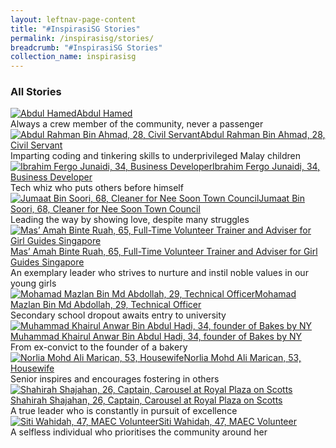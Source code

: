 ```yaml
---
layout: leftnav-page-content
title: "#InspirasiSG Stories"
permalink: /inspirasisg/stories/
breadcrumb: "#InspirasiSG Stories"
collection_name: inspirasisg
---
```

### **All Stories**
<div class="focus-list row is-multiline">
  <div class="focus col is-one-third-desktop is-one-third-tablet">
  <a href="/inspirasisg/stories/abdul-hamed/" class="project-link no-pdf-icon">
    <img src="/images/inspirasisg/abdul-hamed.jpg" alt="Abdul Hamed">Abdul Hamed
  </a>
    <br>Always a crew member of the community, never a passenger
  </div>

  <div class="focus col is-one-third-desktop is-one-third-tablet">
  <a href="/inspirasisg/stories/abdul-rahman-bin-ahmad/" class="project-link no-pdf-icon">
    <img src="/images/inspirasisg/abdul-rahman.jpg" alt="Abdul Rahman Bin Ahmad, 28, Civil Servant">Abdul Rahman Bin Ahmad, 28, Civil Servant
  </a>
  <br>Imparting coding and tinkering skills to underprivileged Malay children
  </div>

  <div class="focus col is-one-third-desktop is-one-third-tablet">
  <a href="/inspirasisg/stories/ibrahim-fergo-junaidi/" class="project-link no-pdf-icon">
    <img src="/images/inspirasisg/ibrahim-fergo.jpg" alt="Ibrahim Fergo Junaidi, 34, Business Developer ">Ibrahim Fergo Junaidi, 34, Business Developer
  </a>
  <br>Tech whiz who puts others before himself
  </div>
  
  <div class="focus col is-one-third-desktop is-one-third-tablet">
  <a href="/inspirasisg/stories/jumaat-bin-soori/" class="project-link no-pdf-icon">
    <img src="/images/inspirasisg/jumaat-bin-soori.jpg" alt="Jumaat Bin Soori, 68, Cleaner for Nee Soon Town Council ">Jumaat Bin Soori, 68, Cleaner for Nee Soon Town Council 
  </a>
  <br>Leading the way by showing love, despite many struggles
  </div>
  
  <div class="focus col is-one-third-desktop is-one-third-tablet">
  <a href="/inspirasisg/stories/mas-amah-binte-ruah/" class="project-link no-pdf-icon">
    <img src="/images/inspirasisg/mas-amah.jpg" alt="Mas’ Amah Binte Ruah, 65, Full-Time Volunteer Trainer and Adviser for Girl Guides Singapore ">Mas’ Amah Binte Ruah, 65, Full-Time Volunteer Trainer and Adviser for Girl Guides Singapore 
  </a>
  <br>An exemplary leader who strives to nurture and instil noble values in our young girls
  </div>
  
  <div class="focus col is-one-third-desktop is-one-third-tablet">
  <a href="/inspirasisg/stories/mohamad-mazlan-bin-md-abdollah/" class="project-link no-pdf-icon">
    <img src="/images/inspirasisg/mohamad-mazlan.jpg" alt="Mohamad Mazlan Bin Md Abdollah, 29, Technical Officer ">Mohamad Mazlan Bin Md Abdollah, 29, Technical Officer 
  </a>
  <br>Secondary school dropout awaits entry to university
  </div>
  
  <div class="focus col is-one-third-desktop is-one-third-tablet">
  <a href="/inspirasisg/stories/muhammad-khairul-anwar-bin-abdul-hadi/" class="project-link no-pdf-icon">
    <img src="/images/inspirasisg/khairul-anwar.jpg" alt="Muhammad Khairul Anwar Bin Abdul Hadi, 34, founder of Bakes by NY">Muhammad Khairul Anwar Bin Abdul Hadi, 34, founder of Bakes by NY
  </a>
  <br>From ex-convict to the founder of a bakery
  </div>
  
  <div class="focus col is-one-third-desktop is-one-third-tablet">
  <a href="/inspirasisg/stories/norlia-mohd-ali-marican/" class="project-link no-pdf-icon">
    <img src="/images/inspirasisg/norlia-mohd-ali-marican.jpg" alt="Norlia Mohd Ali Marican, 53, Housewife ">Norlia Mohd Ali Marican, 53, Housewife 
  </a>
  <br>Senior inspires and encourages fostering in others
  </div>
  
  <div class="focus col is-one-third-desktop is-one-third-tablet">
  <a href="/inspirasisg/stories/shahirah-shajahan/" class="project-link no-pdf-icon">
    <img src="/images/inspirasisg/shahirah-shajahan.jpg" alt="Shahirah Shajahan, 26, Captain, Carousel at Royal Plaza on Scotts ">Shahirah Shajahan, 26, Captain, Carousel at Royal Plaza on Scotts 
  </a>
  <br>A true leader who is constantly in pursuit of excellence
  </div>
  
  <div class="focus col is-one-third-desktop is-one-third-tablet">
  <a href="/inspirasisg/stories/siti-wahidah/" class="project-link no-pdf-icon">
    <img src="/images/inspirasisg/siti-wahidah.jpg" alt="Siti Wahidah, 47, MAEC Volunteer">Siti Wahidah, 47, MAEC Volunteer
  </a>
  <br>A selfless individual who prioritises the community around her
  </div>
</div>
